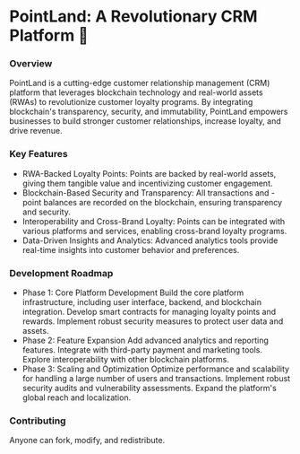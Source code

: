 # PointLand: A Revolutionary CRM Platform 💙

### Overview
PointLand is a cutting-edge customer relationship management (CRM) platform that leverages blockchain technology and real-world assets (RWAs) to revolutionize customer loyalty programs. By integrating blockchain's transparency, security, and immutability, PointLand empowers businesses to build stronger customer relationships, increase loyalty, and drive revenue.

### Key Features
- RWA-Backed Loyalty Points: Points are backed by real-world assets, giving them tangible value and incentivizing customer engagement.
- Blockchain-Based Security and Transparency: All transactions and - point balances are recorded on the blockchain, ensuring transparency and security.
- Interoperability and Cross-Brand Loyalty: Points can be integrated with various platforms and services, enabling cross-brand loyalty programs.
- Data-Driven Insights and Analytics: Advanced analytics tools provide real-time insights into customer behavior and preferences.

### Development Roadmap
- Phase 1: Core Platform Development
Build the core platform infrastructure, including user interface, backend, and blockchain integration.
Develop smart contracts for managing loyalty points and rewards.
Implement robust security measures to protect user data and assets.
- Phase 2: Feature Expansion
Add advanced analytics and reporting features.
Integrate with third-party payment and marketing tools.
Explore interoperability with other blockchain platforms.
- Phase 3: Scaling and Optimization
Optimize performance and scalability for handling a large number of users and transactions.
Implement robust security audits and vulnerability assessments.
Expand the platform's global reach and localization.


### Contributing

Anyone can fork, modify, and redistribute.